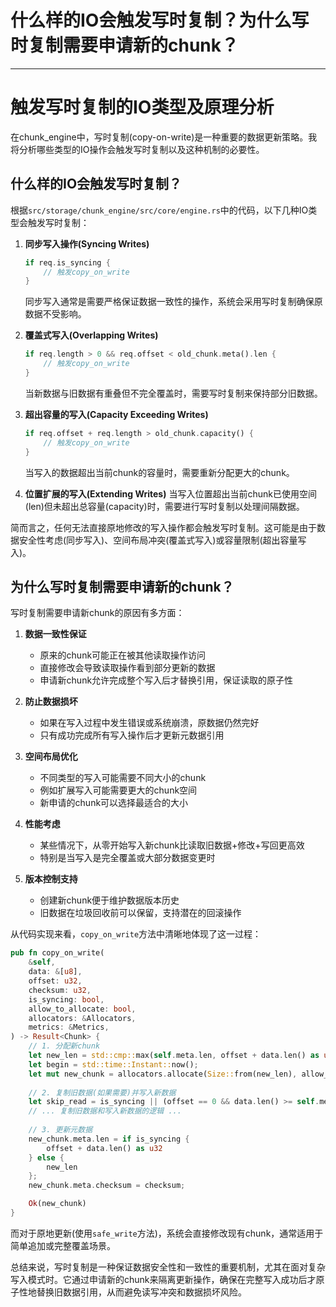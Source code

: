 # 什么样的IO会触发写时复制？为什么写时复制需要申请新的chunk？

--- 


# 触发写时复制的IO类型及原理分析

在chunk_engine中，写时复制(copy-on-write)是一种重要的数据更新策略。我将分析哪些类型的IO操作会触发写时复制以及这种机制的必要性。

## 什么样的IO会触发写时复制？

根据`src/storage/chunk_engine/src/core/engine.rs`中的代码，以下几种IO类型会触发写时复制：

1. **同步写入操作(Syncing Writes)**
   ```rust
   if req.is_syncing {
       // 触发copy_on_write
   }
   ```
   同步写入通常是需要严格保证数据一致性的操作，系统会采用写时复制确保原数据不受影响。

2. **覆盖式写入(Overlapping Writes)**
   ```rust
   if req.length > 0 && req.offset < old_chunk.meta().len {
       // 触发copy_on_write
   }
   ```
   当新数据与旧数据有重叠但不完全覆盖时，需要写时复制来保持部分旧数据。

3. **超出容量的写入(Capacity Exceeding Writes)**
   ```rust
   if req.offset + req.length > old_chunk.capacity() {
       // 触发copy_on_write
   }
   ```
   当写入的数据超出当前chunk的容量时，需要重新分配更大的chunk。

4. **位置扩展的写入(Extending Writes)**
   当写入位置超出当前chunk已使用空间(len)但未超出总容量(capacity)时，需要进行写时复制以处理间隔数据。

简而言之，任何无法直接原地修改的写入操作都会触发写时复制。这可能是由于数据安全性考虑(同步写入)、空间布局冲突(覆盖式写入)或容量限制(超出容量写入)。

## 为什么写时复制需要申请新的chunk？

写时复制需要申请新chunk的原因有多方面：

1. **数据一致性保证**
   - 原来的chunk可能正在被其他读取操作访问
   - 直接修改会导致读取操作看到部分更新的数据
   - 申请新chunk允许完成整个写入后才替换引用，保证读取的原子性

2. **防止数据损坏**
   - 如果在写入过程中发生错误或系统崩溃，原数据仍然完好
   - 只有成功完成所有写入操作后才更新元数据引用

3. **空间布局优化**
   - 不同类型的写入可能需要不同大小的chunk
   - 例如扩展写入可能需要更大的chunk空间
   - 新申请的chunk可以选择最适合的大小

4. **性能考虑**
   - 某些情况下，从零开始写入新chunk比读取旧数据+修改+写回更高效
   - 特别是当写入是完全覆盖或大部分数据变更时

5. **版本控制支持**
   - 创建新chunk便于维护数据版本历史
   - 旧数据在垃圾回收前可以保留，支持潜在的回滚操作

从代码实现来看，`copy_on_write`方法中清晰地体现了这一过程：

```rust
pub fn copy_on_write(
    &self,
    data: &[u8],
    offset: u32,
    checksum: u32,
    is_syncing: bool,
    allow_to_allocate: bool,
    allocators: &Allocators,
    metrics: &Metrics,
) -> Result<Chunk> {
    // 1. 分配新chunk
    let new_len = std::cmp::max(self.meta.len, offset + data.len() as u32);
    let begin = std::time::Instant::now();
    let mut new_chunk = allocators.allocate(Size::from(new_len), allow_to_allocate)?;
    
    // 2. 复制旧数据(如果需要)并写入新数据
    let skip_read = is_syncing || (offset == 0 && data.len() >= self.meta.len as usize);
    // ... 复制旧数据和写入新数据的逻辑 ...
    
    // 3. 更新元数据
    new_chunk.meta.len = if is_syncing {
        offset + data.len() as u32
    } else {
        new_len
    };
    new_chunk.meta.checksum = checksum;

    Ok(new_chunk)
}
```

而对于原地更新(使用`safe_write`方法)，系统会直接修改现有chunk，通常适用于简单追加或完整覆盖场景。

总结来说，写时复制是一种保证数据安全性和一致性的重要机制，尤其在面对复杂写入模式时。它通过申请新的chunk来隔离更新操作，确保在完整写入成功后才原子性地替换旧数据引用，从而避免读写冲突和数据损坏风险。

